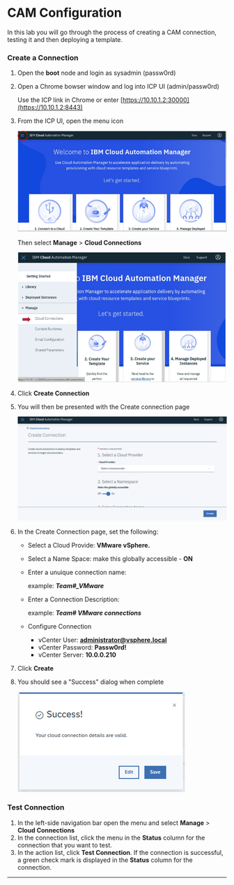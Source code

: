 # CAM Configuration

In this lab you will go through the process of creating a CAM connection, testing it and then deploying a template.

### Create a Connection

1. Open the **boot** node and login as sysadmin (passw0rd)

2. Open a Chrome bowser window and log into ICP UI (admin/passw0rd)

   Use the ICP link in Chrome or enter [https://10.10.1.2:30000](https://10.10.1.2:8443)

3. From the ICP UI, open the menu icon 

   ![Lab_1-2_A](../images/Lab_1-2_A.png)

   Then select **Manage** > **Cloud Connections**

   ![Lab_1-2_B](../images/Lab_1-2_B.png)

4. Click **Create Connection**

5. You will then be presented with the Create connection page

    ![Lab_1-2_C](../images/Lab_1-2_C.png)

6. In the Create Connection page, set the following:

    - Select a Cloud Provide: **VMware vSphere.** 
    - Select a Name Space: make this globally accessible - **ON**
    - Enter a unuique  connection name:

         example: **_Team#\_VMware_**

    - Enter a Connection Description:

         example: **_Team# VMware connections_**

    - Configure Connection
      - vCenter User: **administrator@vsphere.local**
      - vCenter Password: **Passw0rd!**
      - vCenter Server:  **10.0.0.210**

7. Click **Create**
   
8. You should see a "Success" dialog when complete

   ![Lab_1-2_D](../images/Lab_1-2_D.png)


### Test Connection

1. In the left-side navigation bar open the menu and select  **Manage** > **Cloud Connections**
2. In the connection list, click the menu in the **Status** column for the connection that you want to test.
3. In the action list, click **Test Connection**. If the connection is successful, a green check mark is displayed in the **Status** column for the connection.



-----------------------------------------------------------

